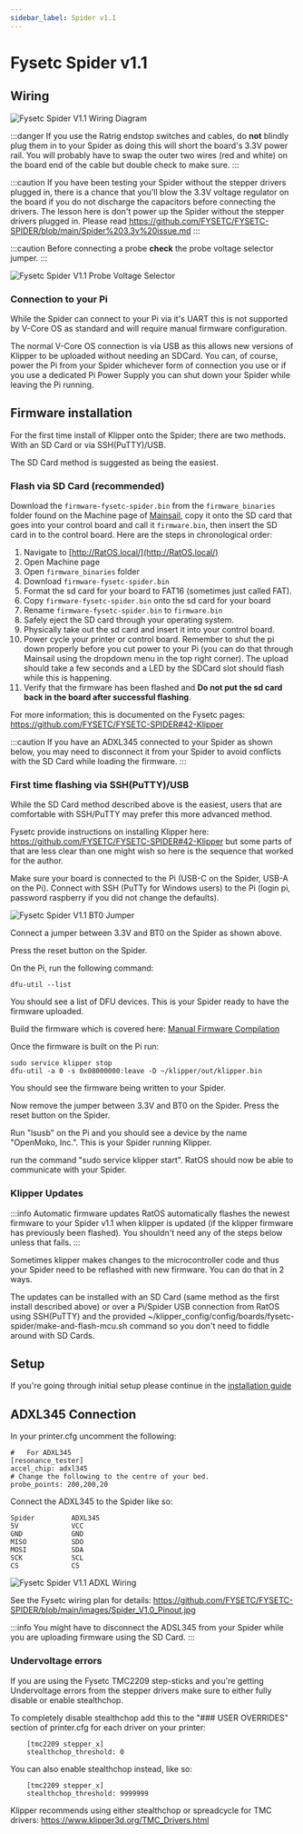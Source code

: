 ```yaml
---
sidebar_label: Spider v1.1
---
```


# Fysetc Spider v1.1

## Wiring

![Fysetc Spider V1.1 Wiring Diagram](_media/spider-11-wiring.png)

:::danger If you use the Ratrig endstop switches and cables, do **not** blindly plug them in to your Spider as doing this will short the board's 3.3V power rail.
You will probably have to swap the outer two wires (red and white) on the board end of the cable but double check to make sure.
:::

:::caution
If you have been testing your Spider without the stepper drivers plugged in, there is a chance that you'll blow the 3.3V voltage regulator on the board if you do not discharge the capacitors before connecting the drivers. The lesson here is don't power up the Spider without the stepper drivers plugged in. Please read https://github.com/FYSETC/FYSETC-SPIDER/blob/main/Spider%203.3v%20issue.md
:::

:::caution
Before connecting a probe **check** the probe voltage selector jumper.
:::

![Fysetc Spider V1.1 Probe Voltage Selector](_media/Probe_Voltage.png)

### Connection to your Pi

While the Spider can connect to your Pi via it's UART this is not
supported by V-Core OS as standard and will require manual firmware
configuration.

The normal V-Core OS connection is via USB as this allows new versions
of Klipper to be uploaded without needing an SDCard. You can, of
course, power the Pi from your Spider whichever form of connection you
use or if you use a dedicated Pi Power Supply you can shut down your
Spider while leaving the Pi running.

## Firmware installation

For the first time install of Klipper onto the Spider; there are two
methods. With an SD Card or via SSH(PuTTY)/USB.

The SD Card method is suggested as being the
easiest.

### Flash via SD Card (recommended)


Download the `firmware-fysetc-spider.bin` from the `firmware_binaries` folder found on the Machine page of [Mainsail](http://RatOS.local/), copy it onto the SD card that goes into your control board and call it `firmware.bin`, then insert the SD card in to the control board. Here are the steps in chronological order:

 1. Navigate to [http://RatOS.local/](http://RatOS.local/)
 2. Open Machine page
 3. Open `firmware_binaries` folder
 4. Download `firmware-fysetc-spider.bin`
 5. Format the sd card for your board to FAT16 (sometimes just called FAT).
 6. Copy `firmware-fysetc-spider.bin` onto the sd card for your board
 7. Rename `firmware-fysetc-spider.bin` to `firmware.bin`
 8. Safely eject the SD card through your operating system.
 9. Physically take out the sd card and insert it into your control board.
 10. Power cycle your printer or control board. Remember to shut the pi down properly before you cut power to your Pi (you can do that through Mainsail using the dropdown menu in the top right corner). The upload should take a few seconds and a LED by the SDCard slot should flash while this is happening.
 11. Verify that the firmware has been flashed and **Do not put the sd card back in the board after successful flashing**.

For more information; this is documented on the Fysetc pages:
https://github.com/FYSETC/FYSETC-SPIDER#42-Klipper

:::caution
If you have an ADXL345 connected to your Spider as shown below, you may need to disconnect it from your Spider to avoid conflicts with the SD Card while loading the firmware.
:::

### First time flashing via SSH(PuTTY)/USB

While the SD Card method described above is the easiest, users that are
comfortable with SSH/PuTTY may prefer this more advanced method.

Fysetc provide instructions on installing Klipper here:
https://github.com/FYSETC/FYSETC-SPIDER#42-Klipper but some parts of
that are less clear than one might wish so here is the sequence that
worked for the author.

Make sure your board is connected to the Pi (USB-C on the Spider, USB-A
on the Pi). Connect with SSH (PuTTy for Windows users) to the Pi (login
pi, password raspberry if you did not change the defaults).

![Fysetc Spider V1.1 BT0 Jumper](_media/BT0-jumper.png)

Connect a jumper between 3.3V and BT0 on the Spider as shown above.

Press the reset button on the Spider.

On the Pi, run the following command:

    dfu-util --list

You should see a list of DFU devices. This is your Spider ready to have
the firmware uploaded.

Build the firmware which is covered here: [Manual Firmware Compilation](manual-firmware-compilation.md)

Once the firmware is built on the Pi run:

    sudo service klipper stop
    dfu-util -a 0 -s 0x08000000:leave -D ~/klipper/out/klipper.bin

You should see the firmware being written to your Spider.

Now remove the jumper between 3.3V and BT0 on the Spider. Press the reset button on the Spider.

Run "lsusb" on the Pi and you should see a device by the name "OpenMoko, Inc.". This is your Spider running Klipper.

run the command "sudo service klipper start". RatOS should now be able to communicate with your Spider.

### Klipper Updates

:::info Automatic firmware updates
RatOS automatically flashes the newest firmware to your
Spider v1.1 when klipper is updated (if the klipper firmware has previously been flashed).
You shouldn't need any of the steps below unless that fails.
:::

Sometimes klipper makes changes to the microcontroller code and thus
your Spider need to be reflashed with new firmware. You can do that in 2
ways.

The updates can be installed with an SD Card (same method as
the first install described above) or over a Pi/Spider USB connection from RatOS
using SSH(PuTTY) and the provided
~/klipper_config/config/boards/fysetc-spider/make-and-flash-mcu.sh
command so you don't need to fiddle around with SD Cards.

## Setup

If you're going through initial setup please continue in the [installation guide](installation.md#setup)

## ADXL345 Connection

In your printer.cfg uncomment the following:

    #   For ADXL345
    [resonance_tester]
    accel_chip: adxl345
    # Change the following to the centre of your bed.
    probe_points: 200,200,20

Connect the ADXL345 to the Spider like so:

    Spider         ADXL345
    5V             VCC
    GND            GND
    MISO           SDO
    MOSI           SDA
    SCK            SCL
    CS             CS

![Fysetc Spider V1.1 ADXL Wiring](_media/SpiderADXL-Wiring.png)

See the Fysetc wiring plan for details: https://github.com/FYSETC/FYSETC-SPIDER/blob/main/images/Spider_V1.0_Pinout.jpg

:::info
You might have to disconnect the ADSL345 from your Spider while you are uploading firmware using the SD Card.
:::

### Undervoltage errors

If you are using the Fysetc TMC2209 step-sticks and you're getting Undervoltage errors from the stepper drivers make sure to either fully disable or enable stealthchop.

To completely disable stealthchop add this to the "### USER OVERRIDES" section of printer.cfg for each driver on your printer:
```properties
    [tmc2209 stepper_x]
    stealthchop_threshold: 0
```

You can also enable stealthchop instead, like so:
```properties
    [tmc2209 stepper_x]
    stealthchop_threshold: 9999999
```

Klipper recommends using either stealthchop or spreadcycle for TMC drivers: https://www.klipper3d.org/TMC_Drivers.html
